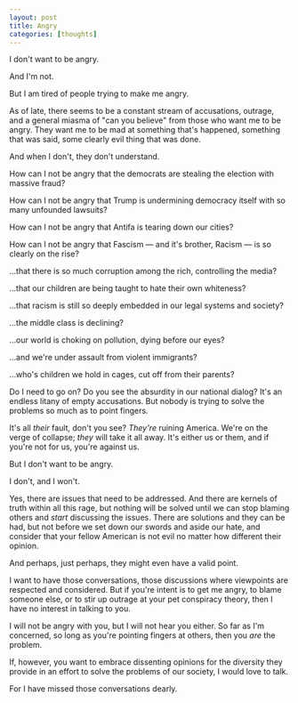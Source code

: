 ```yaml
---
layout: post
title: Angry
categories: [thoughts]
---
```


I don't want to be angry.

And I'm not.

But I am tired of people trying to make me angry.

As of late, there seems to be a constant stream of accusations, outrage, and a general miasma of "can you believe" from those who want me to be angry. They want me to be mad at something that's happened, something that was said, some clearly evil thing that was done.

<!--more-->

And when I don't, they don't understand.

How can I not be angry that the democrats are stealing the election with massive fraud?

How can I not be angry that Trump is undermining democracy itself with so many unfounded lawsuits?

How can I not be angry that Antifa is tearing down our cities?

How can I not be angry that Fascism — and it's brother, Racism — is so clearly on the rise?

...that there is so much corruption among the rich, controlling the media?

...that our children are being taught to hate their own whiteness?

...that racism is still so deeply embedded in our legal systems and society?

...the middle class is declining?

...our world is choking on pollution, dying before our eyes?

...and we're under assault from violent immigrants?

...who's children we hold in cages, cut off from their parents?

Do I need to go on? Do you see the absurdity in our national dialog? It's an endless litany of empty accusations. But nobody is trying to solve the problems so much as to point fingers.

It's all _their_ fault, don't you see? _They're_ ruining America. We're on the verge of collapse; _they_ will take it all away. It's either us or them, and if you're not for us, you're against us.

But I don't want to be angry.

I don't, and I won't.

Yes, there are issues that need to be addressed. And there are kernels of truth within all this rage, but nothing will be solved until we can stop blaming others and _start_ discussing the issues. There are solutions and they can be had, but not before we set down our swords and aside our hate, and consider that your fellow American is not evil no matter how different their opinion.

And perhaps, just perhaps, they might even have a valid point.

I want to have those conversations, those discussions where viewpoints are respected and considered. But if you're intent is to get me angry, to blame someone else, or to stir up outrage at your pet conspiracy theory, then I have no interest in talking to you.

I will not be angry with you, but I will not hear you either. So far as I'm concerned, so long as you're pointing fingers at others, then you _are_ the problem.

If, however, you want to embrace dissenting opinions for the diversity they provide in an effort to solve the problems of our society, I would love to talk.

For I have missed those conversations dearly.


